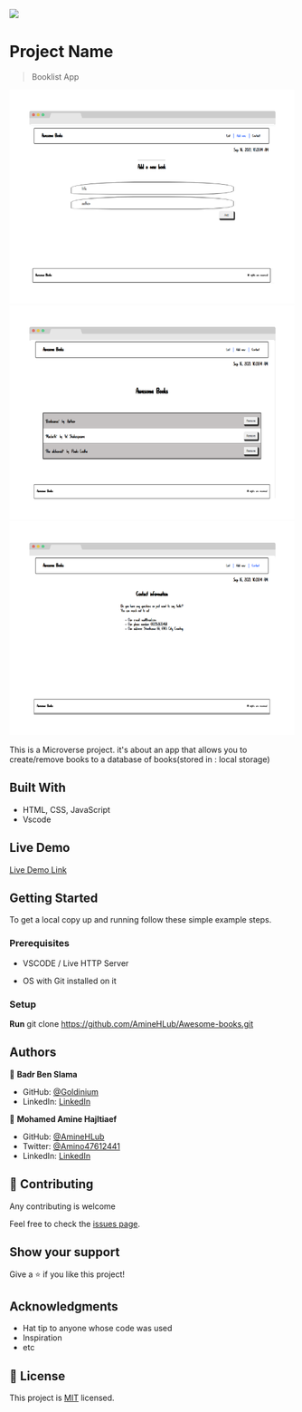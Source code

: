 ![](https://img.shields.io/badge/Microverse-blueviolet)

# Project Name

> Booklist App

![screenshot](./add.png)
![screenshot](./list.png)
![screenshot](./contact.png)

This is a Microverse project. it's about an app that allows you to create/remove books to a database of books(stored in : local storage)

## Built With

- HTML, CSS, JavaScript
- Vscode

## Live Demo

[Live Demo Link](https://aminehlub.github.io/Awesome-books/)


## Getting Started

To get a local copy up and running follow these simple example steps.

### Prerequisites

- VSCODE / Live HTTP Server

- OS with Git installed on it

### Setup

**Run** git clone https://github.com/AmineHLub/Awesome-books.git


## Authors

👤 **Badr Ben Slama**

- GitHub: [@Goldinium](https://github.com/Goldinium)
- LinkedIn: [LinkedIn](https://www.linkedin.com/in/badrbenslama)

👤 **Mohamed Amine Hajltiaef**
- GitHub: [@AmineHLub](https://github.com/AmineHLub)
- Twitter: [@Amino47612441](https://twitter.com/Amino47612441)
- LinkedIn: [LinkedIn](https://www.linkedin.com/in/mohamed-amine-hajltaief-b18863163/)


## 🤝 Contributing

Any contributing is welcome

Feel free to check the [issues page](https://github.com/AmineHLub/Awesome-books/issues).

## Show your support

Give a ⭐️ if you like this project!


## Acknowledgments

- Hat tip to anyone whose code was used
- Inspiration
- etc

## 📝 License

This project is [MIT](./MIT.md) licensed.
